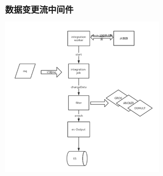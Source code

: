 # 数据变更流中间件



![](https://raw.githubusercontent.com/cj121992/datachange/master/resource/ES%E6%A8%A1%E5%9E%8B%E5%8F%98%E6%9B%B4%E6%B5%81%E7%A8%8B%E5%9B%BE.png)
